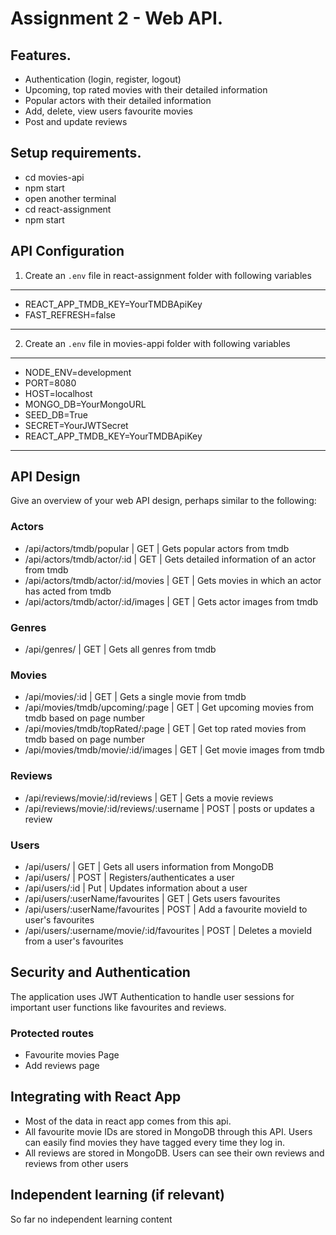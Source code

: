 # Assignment 2 - Web API.

## Features.

 + Authentication (login, register, logout)
 + Upcoming, top rated movies with their detailed information 
 + Popular actors with their detailed information
 + Add, delete, view users favourite movies
 + Post and update reviews

## Setup requirements.

+ cd movies-api
+ npm start
+ open another terminal
+ cd react-assignment
+ npm start

## API Configuration
1. Create an `.env` file in react-assignment folder with following variables
______________________
+ REACT_APP_TMDB_KEY=YourTMDBApiKey
+ FAST_REFRESH=false
______________________

2. Create an `.env` file in movies-appi folder with following variables
______________________
+ NODE_ENV=development
+ PORT=8080
+ HOST=localhost
+ MONGO_DB=YourMongoURL
+ SEED_DB=True
+ SECRET=YourJWTSecret
+ REACT_APP_TMDB_KEY=YourTMDBApiKey
______________________
## API Design
Give an overview of your web API design, perhaps similar to the following: 

### Actors
+ /api/actors/tmdb/popular | GET | Gets popular actors from tmdb
+ /api/actors/tmdb/actor/:id | GET | Gets detailed information of an actor from tmdb
+ /api/actors/tmdb/actor/:id/movies | GET | Gets movies in which an actor has acted from tmdb
+ /api/actors/tmdb/actor/:id/images | GET | Gets actor images from tmdb
### Genres
+ /api/genres/ | GET | Gets all genres from tmdb
### Movies
+ /api/movies/:id | GET | Gets a single movie from tmdb
+ /api/movies/tmdb/upcoming/:page | GET | Get upcoming movies from tmdb based on page number
+ /api/movies/tmdb/topRated/:page | GET | Get top rated movies from tmdb based on page number
+ /api/movies/tmdb/movie/:id/images | GET | Get movie images from tmdb
### Reviews
+ /api/reviews/movie/:id/reviews | GET | Gets a movie reviews
+ /api/reviews/movie/:id/reviews/:username | POST | posts or updates a review
### Users
+ /api/users/ | GET | Gets all users information from MongoDB
+ /api/users/ | POST | Registers/authenticates a user
+ /api/users/:id | Put | Updates information about a user
+ /api/users/:userName/favourites | GET | Gets users favourites
+ /api/users/:userName/favourites | POST | Add a favourite movieId to user's favourites
+ /api/users/:username/movie/:id/favourites | POST | Deletes a movieId from a user's favourites

## Security and Authentication

The application uses JWT Authentication to handle user sessions for important user functions like favourites and reviews.

### Protected routes
+ Favourite movies Page
+ Add reviews page

## Integrating with React App

+ Most of the data in react app comes from this api.
+ All favourite movie IDs are stored in MongoDB through this API. Users can easily find movies they have tagged every time they log in.
+ All reviews are stored in MongoDB. Users can see their own reviews and reviews from other users

## Independent learning (if relevant)

So far no independent learning content
